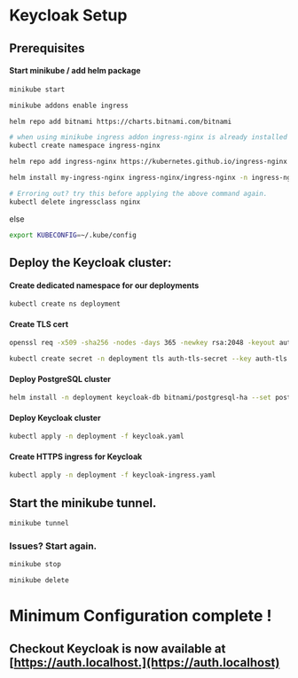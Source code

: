 # Keycloak Setup

## Prerequisites
#### Start minikube / add helm package
```bash
minikube start
```
```bash
minikube addons enable ingress
```
```bash
helm repo add bitnami https://charts.bitnami.com/bitnami
```
```bash
# when using minikube ingress addon ingress-nginx is already installed
kubectl create namespace ingress-nginx 
```
```bash
helm repo add ingress-nginx https://kubernetes.github.io/ingress-nginx
```
```bash
helm install my-ingress-nginx ingress-nginx/ingress-nginx -n ingress-nginx
```
```bash
# Erroring out? try this before applying the above command again.
kubectl delete ingressclass nginx

```

else
```bash
export KUBECONFIG=~/.kube/config
```
## Deploy the Keycloak cluster:

#### Create dedicated namespace for our deployments
```bash
kubectl create ns deployment
```

#### Create TLS cert
```bash
openssl req -x509 -sha256 -nodes -days 365 -newkey rsa:2048 -keyout auth-tls.key -out auth-tls.crt -subj "/CN=auth.localhost/O=deployment"
```
```bash
kubectl create secret -n deployment tls auth-tls-secret --key auth-tls.key --cert auth-tls.crt
```
#### Deploy PostgreSQL cluster 
```bash
helm install -n deployment keycloak-db bitnami/postgresql-ha --set postgresql.replicaCount=1
```
#### Deploy Keycloak cluster
```bash
kubectl apply -n deployment -f keycloak.yaml
```
#### Create HTTPS ingress for Keycloak
```bash
kubectl apply -n deployment -f keycloak-ingress.yaml
```

## Start the minikube tunnel.

```bash
minikube tunnel
```

### Issues? Start again.
```bash
minikube stop
```
```bash
minikube delete
```

# Minimum Configuration complete !

## Checkout Keycloak is now available at [https://auth.localhost.](https://auth.localhost)